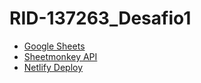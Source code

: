 # RID-137263_Desafio1
- [Google Sheets](https://docs.google.com/spreadsheets/d/1EnHkq3HPqsR9O_a_UPKNyRQUU4Sm6Rngd6kHOCfnQok/edit?gid=0#gid=0)
- [Sheetmonkey API]( https://dashboard.sheetmonkey.io/edit/nQgjVBD9GJPtEoKxAvdWS)
- [Netlify Deploy](https://landingpage-desafio1-dnc-milenna.netlify.app/)
